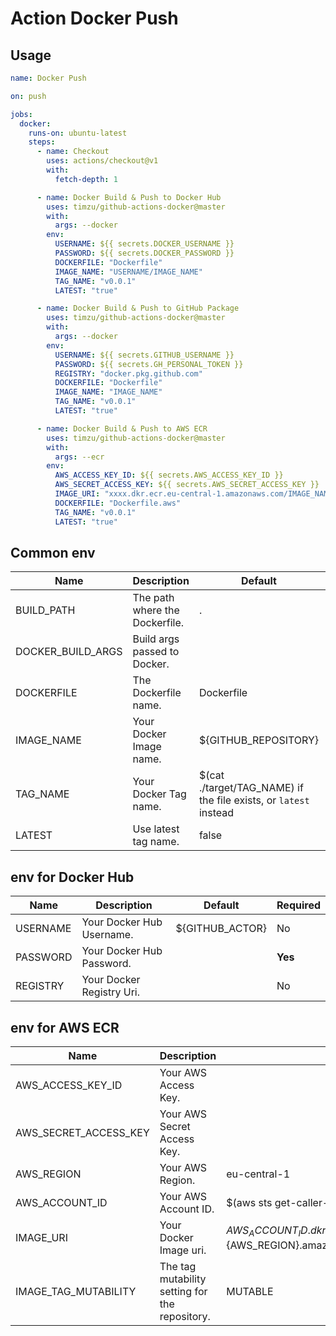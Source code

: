 # Action Docker Push

## Usage

```yaml
name: Docker Push

on: push

jobs:
  docker:
    runs-on: ubuntu-latest
    steps:
      - name: Checkout
        uses: actions/checkout@v1
        with:
          fetch-depth: 1

      - name: Docker Build & Push to Docker Hub
        uses: timzu/github-actions-docker@master
        with:
          args: --docker
        env:
          USERNAME: ${{ secrets.DOCKER_USERNAME }}
          PASSWORD: ${{ secrets.DOCKER_PASSWORD }}
          DOCKERFILE: "Dockerfile"
          IMAGE_NAME: "USERNAME/IMAGE_NAME"
          TAG_NAME: "v0.0.1"
          LATEST: "true"

      - name: Docker Build & Push to GitHub Package
        uses: timzu/github-actions-docker@master
        with:
          args: --docker
        env:
          USERNAME: ${{ secrets.GITHUB_USERNAME }}
          PASSWORD: ${{ secrets.GH_PERSONAL_TOKEN }}
          REGISTRY: "docker.pkg.github.com"
          DOCKERFILE: "Dockerfile"
          IMAGE_NAME: "IMAGE_NAME"
          TAG_NAME: "v0.0.1"
          LATEST: "true"

      - name: Docker Build & Push to AWS ECR
        uses: timzu/github-actions-docker@master
        with:
          args: --ecr
        env:
          AWS_ACCESS_KEY_ID: ${{ secrets.AWS_ACCESS_KEY_ID }}
          AWS_SECRET_ACCESS_KEY: ${{ secrets.AWS_SECRET_ACCESS_KEY }}
          IMAGE_URI: "xxxx.dkr.ecr.eu-central-1.amazonaws.com/IMAGE_NAME"
          DOCKERFILE: "Dockerfile.aws"
          TAG_NAME: "v0.0.1"
          LATEST: "true"
```
## Common env

Name | Description | Default | Required
---- | ----------- | ------- | --------
BUILD_PATH | The path where the Dockerfile. | . | No
DOCKER_BUILD_ARGS | Build args passed to Docker. | | No
DOCKERFILE | The Dockerfile name. | Dockerfile | No
IMAGE_NAME | Your Docker Image name. | ${GITHUB_REPOSITORY} | No
TAG_NAME | Your Docker Tag name. | $(cat ./target/TAG_NAME) if the file exists, or `latest` instead | No
LATEST | Use latest tag name. | false | No

## env for Docker Hub

Name | Description | Default | Required
---- | ----------- | ------- | --------
USERNAME | Your Docker Hub Username. | ${GITHUB_ACTOR} | No
PASSWORD | Your Docker Hub Password. | | **Yes**
REGISTRY | Your Docker Registry Uri. | | No

## env for AWS ECR

Name | Description | Default | Required
---- | ----------- | ------- | --------
AWS_ACCESS_KEY_ID | Your AWS Access Key. | | **Yes**
AWS_SECRET_ACCESS_KEY | Your AWS Secret Access Key. | | **Yes**
AWS_REGION | Your AWS Region. | eu-central-1 | No
AWS_ACCOUNT_ID | Your AWS Account ID. | $(aws sts get-caller-identity) | No
IMAGE_URI | Your Docker Image uri. | ${AWS_ACCOUNT_ID}.dkr.ecr.${AWS_REGION}.amazonaws.com/${IMAGE_NAME} | No
IMAGE_TAG_MUTABILITY | The tag mutability setting for the repository. | MUTABLE | No
